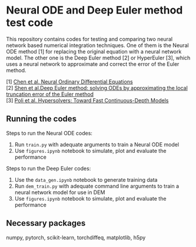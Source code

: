 # Neural ODE and Deep Euler method test code

This repository contains codes for testing and comparing two neural network based numerical integration techniques. One of them is the Neural ODE method [1] for replacing the original equation with a neural network model. The other one is the Deep Euler method [2] or HyperEuler [3], which uses a neural network to approximate and correct the error of the Euler method.

[1] [Chen et al. Neural Ordinary Differential Equations](https://proceedings.neurips.cc/paper/2018/file/69386f6bb1dfed68692a24c8686939b9-Paper.pdf)  
[2] [Shen et al.Deep Euler method: solving ODEs by approximating the local truncation error of the Euler method](https://arxiv.org/abs/2003.09573)  
[3] [Poli et al. Hypersolvers: Toward Fast Continuous-Depth Models](https://proceedings.neurips.cc/paper/2020/file/f1686b4badcf28d33ed632036c7ab0b8-Paper.pdf)

## Running the codes

Steps to run the Neural ODE codes:
1. Run `train.py` with adequate arguments to train a Neural ODE model
1. Use `figures.ipynb` notebook to simulate, plot and evaluate the performance

Steps to run the Deep Euler codes:
1. Use the `data_gen.ipynb` notebook to generate training data
1. Run `dem_train.py` with adequate command line arguments to train a neural network model for use in DEM
1. Use `figures.ipynb` notebook to simulate, plot and evaluate the performance

## Necessary packages

numpy, pytorch, scikit-learn, torchdiffeq, matplotlib, h5py
